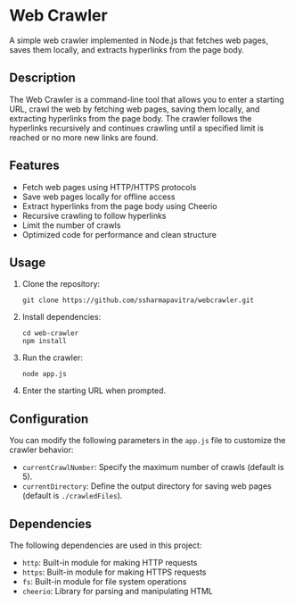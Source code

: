 # Web Crawler

A simple web crawler implemented in Node.js that fetches web pages, saves them locally, and extracts hyperlinks from the page body.

## Description

The Web Crawler is a command-line tool that allows you to enter a starting URL, crawl the web by fetching web pages, saving them locally, 
and extracting hyperlinks from the page body. The crawler follows the hyperlinks recursively and continues crawling until a specified limit
is reached or no more new links are found.

## Features

- Fetch web pages using HTTP/HTTPS protocols
- Save web pages locally for offline access
- Extract hyperlinks from the page body using Cheerio
- Recursive crawling to follow hyperlinks
- Limit the number of crawls
- Optimized code for performance and clean structure

## Usage

1. Clone the repository:

   ```shell
   git clone https://github.com/ssharmapavitra/webcrawler.git
   ```

2. Install dependencies:

   ```shell
   cd web-crawler
   npm install
   ```

3. Run the crawler:

   ```shell
   node app.js
   ```

4. Enter the starting URL when prompted.

## Configuration

You can modify the following parameters in the `app.js` file to customize the crawler behavior:

- `currentCrawlNumber`: Specify the maximum number of crawls (default is 5).
- `currentDirectory`: Define the output directory for saving web pages (default is `./crawledFiles`).

## Dependencies

The following dependencies are used in this project:

- `http`: Built-in module for making HTTP requests
- `https`: Built-in module for making HTTPS requests
- `fs`: Built-in module for file system operations
- `cheerio`: Library for parsing and manipulating HTML
